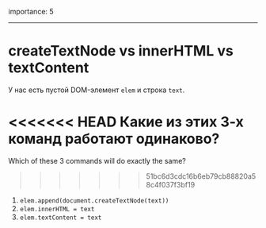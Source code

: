 importance: 5

---

# createTextNode vs innerHTML vs textContent

У нас есть пустой DOM-элемент `elem` и строка `text`.

<<<<<<< HEAD
Какие из этих 3-х команд работают одинаково?
=======
Which of these 3 commands will do exactly the same?
>>>>>>> 51bc6d3cdc16b6eb79cb88820a58c4f037f3bf19

1. `elem.append(document.createTextNode(text))`
2. `elem.innerHTML = text`
3. `elem.textContent = text`
